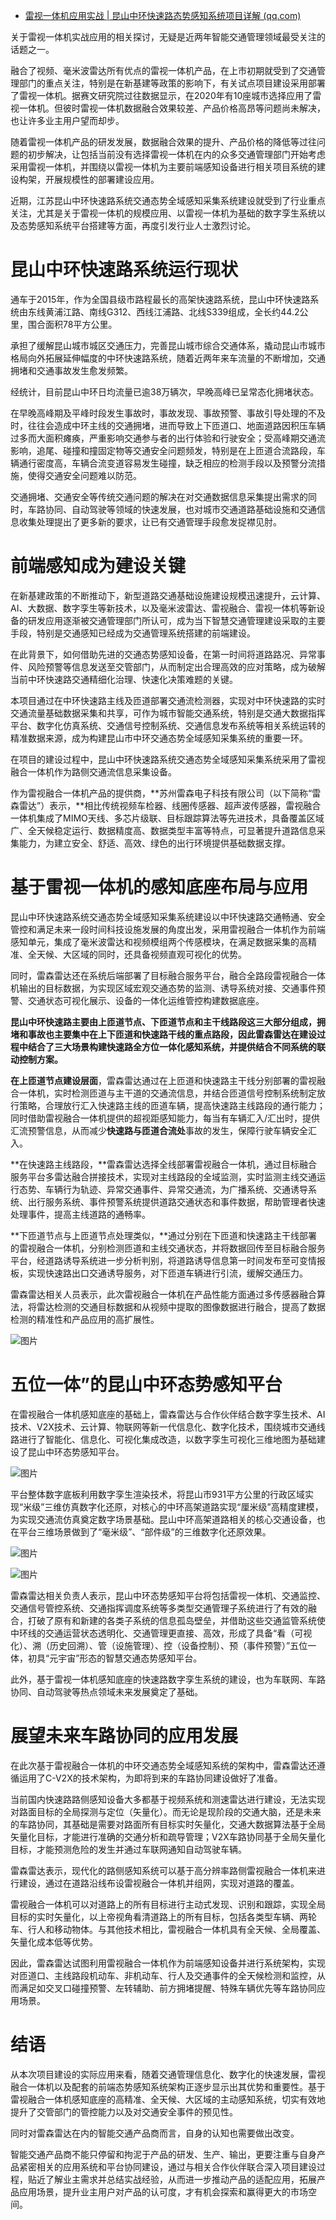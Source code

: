 - [雷视一体机应用实战 | 昆山中环快速路态势感知系统项目详解 (qq.com)](https://mp.weixin.qq.com/s/hLqocbwrGto3Fzd49cVoOA)

关于雷视一体机实战应用的相关探讨，无疑是近两年智能交通管理领域最受关注的话题之一。

融合了视频、毫米波雷达所有优点的雷视一体机产品，在上市初期就受到了交通管理部门的重点关注，特别是在新基建等政策的影响下，有关试点项目建设采用部署了雷视一体机。据赛文研究院过往数据显示，在2020年有10座城市选择应用了雷视一体机。但彼时雷视一体机数据融合效果较差、产品价格高昂等问题尚未解决，也让许多业主用户望而却步。

随着雷视一体机产品的研发发展，数据融合效果的提升、产品价格的降低等过往问题的初步解决，让包括当前没有选择雷视一体机在内的众多交通管理部门开始考虑采用雷视一体机，并围绕以雷视一体机为主要前端感知设备进行相关项目系统的建设构架，开展规模性的部署建设应用。

近期，江苏昆山中环快速路系统交通态势全域感知采集系统建设就受到了行业重点关注，尤其是关于雷视一体机的规模应用、以雷视一体机为基础的数字孪生系统以及态势感知系统平台搭建等方面，再度引发行业人士激烈讨论。

# 昆山中环快速路系统运行现状

通车于2015年，作为全国县级市路程最长的高架快速路系统，昆山中环快速路系统由东线黄浦江路、南线G312、西线江浦路、北线S339组成，全长约44.2公里，围合面积78平方公里。

承担了缓解昆山城市城区交通压力，完善昆山城市综合交通体系，撬动昆山市城市格局向外拓展延伸幅度的中环快速路系统，随着近两年来车流量的不断增加，交通拥堵和交通事故发生愈发频繁。

经统计，目前昆山中环日均流量已逾38万辆次，早晚高峰已呈常态化拥堵状态。

在早晚高峰期及平峰时段发生事故时，事故发现、事故预警、事故引导处理的不及时，往往会造成中环主线的交通拥堵，进而导致上下匝道口、地面道路因积压车辆过多而大面积瘫痪，严重影响交通参与者的出行体验和行驶安全；受高峰期交通流影响，追尾、碰撞和撞固定物等交通安全问题频发，特别是在上匝道合流路段，车辆通行密度高，车辆合流变道容易发生碰撞，缺乏相应的检测手段以及预警分流措施，使得交通安全问题难以防范。

交通拥堵、交通安全等传统交通问题的解决在对交通数据信息采集提出需求的同时，车路协同、自动驾驶等领域的快速发展，也对城市交通道路基础设施和交通信息收集处理提出了更多新的要求，让已有交通管理手段愈发捉襟见肘。

# 前端感知成为建设关键

在新基建政策的不断推动下，新型道路交通基础设施建设规模迅速提升，云计算、AI、大数据、数字孪生等新技术，以及毫米波雷达、雷视融合、雷视一体机等新设备的研发应用逐渐被交通管理部门所认可，成为当下智慧交通管理建设采取的主要手段，特别是交通感知已经成为交通管理系统搭建的前端建设。

在此背景下，如何借助先进的交通态势感知设备，在第一时间将道路路况、异常事件、风险预警等信息发送至交管部门，从而制定出合理高效的应对策略，成为破解当前中环快速路交通精细化治理、快速化决策难题的关键。

本项目通过在中环快速路主线及匝道部署交通流检测器，实现对中环快速路的实时交通流量基础数据采集和共享，可作为城市智能交通系统，特别是交通大数据指挥平台、数字化仿真系统、交通信号控制系统、交通信息发布系统等相关系统运转的精准数据来源，成为构建昆山市中环交通态势全域感知采集系统的重要一环。

在项目的建设过程中，昆山中环快速路系统交通态势全域感知采集系统采用了雷视融合一体机作为路侧交通流信息采集设备。

作为雷视融合一体机产品的提供商，**苏州雷森电子科技有限公司（以下简称“雷森雷达”）表示，**相比传统视频车检器、线圈传感器、超声波传感器，雷视融合一体机集成了MIMO天线、多芯片级联、目标跟踪算法等先进技术，具备覆盖区域广、全天候稳定运行、数据精度高、数据类型丰富等特点，可显著提升道路信息采集能力，为建立安全、舒适、高效、绿色的出行环境提供基础数据支撑。

# 基于雷视一体机的感知底座布局与应用

昆山中环快速路系统交通态势全域感知采集系统建设以中环快速路交通畅通、安全管控和满足未来一段时间科技设施发展的角度出发，采用雷视融合一体机作为前端感知单元，集成了毫米波雷达和视频模组两个传感模块，在满足数据采集的高精准、全天候、大区域的同时，还具备视频直观可视化的优势。

同时，雷森雷达还在系统后端部署了目标融合服务平台，融合全路段雷视融合一体机输出的目标数据，为实现区域宏观交通态势的监测、诱导系统对接、交通事件预警、交通状态可视化展示、设备的一体化运维管控构建数据底座。

**昆山中环快速路主要由上匝道节点、下匝道节点和主干线路段这三大部分组成，拥堵和事故也主要集中在上下匝道和快速路干线的重点路段，因此雷森雷达在建设过程中结合了三大场景构建快速路全方位一体化感知系统，并提供结合不同系统的联动控制方案。**

**在上匝道节点建设层面**，雷森雷达通过在上匝道和快速路主干线分别部署的雷视融合一体机，实时检测匝道与主干道的交通流信息，并结合匝道信号控制系统制定放行策略，合理放行汇入快速路主线的匝道车辆，提高快速路主线路段的通行能力；同时借助雷视融合一体机提供的超视距感知能力，每当有车辆汇入/汇出时，提供汇流预警信息，从而减少**快速路与匝道合流处**事故的发生，保障行驶车辆安全汇入。

**在快速路主线路段，**雷森雷达选择全线部署雷视融合一体机，通过目标融合服务平台多雷达融合拼接技术，实现对主线路段的全域监测，实时监测主线交通运行态势、车辆行为轨迹、异常交通事件、异常交通流，为广播系统、交通诱导系统、出行服务系统、事件预警系统提供道路交通状态和事件数据，帮助管理者快速处理事件，提高主线道路的通畅率。

**下匝道节点与上匝道节点处理类似，**通过分别在下匝道和快速路主干线部署的雷视融合一体机，分别检测匝道和主线交通状态，并将数据回传至目标融合服务平台，经道路诱导系统进一步分析判别，将道路诱导信息第一时间发布至可变情报板，实现快速路出口交通诱导服务，对下匝道车辆进行引流，缓解交通压力。

雷森雷达相关人员表示，此次雷视融合一体机在产品性能方面通过多传感器融合算法，将雷达检测的交通目标数据和从视频中提取的图像数据进行融合，提高了数据检测的精准性和产品应用的高扩展性。

![图片](https://mmbiz.qpic.cn/mmbiz_jpg/vTq1YTYrGia3JMafSbulfSaz2MBSVxCVMcbyvibtjsTjMzbpZpYf8dUS4INAQUUAQRVS4HK2iaMchia0kUgmNDk23Q/640?wx_fmt=jpeg&wxfrom=5&wx_lazy=1&wx_co=1)

# 五位一体”的昆山中环态势感知平台

在雷视融合一体机感知底座的基础上，雷森雷达与合作伙伴结合数字孪生技术、AI技术、V2X技术、云计算、物联网等新一代信息化、数字化技术，围绕城市交通线路进行了智能化、信息化、可视化集成改造，以数字孪生可视化三维地图为基础建设了昆山中环态势感知平台。

![图片](https://mmbiz.qpic.cn/mmbiz_png/vTq1YTYrGia3JMafSbulfSaz2MBSVxCVM88wT5QyT0bsP3OJicxD21rtvpETQE7lsEnZKJMGSIpuLD6uibXNqIPicw/640?wx_fmt=png&wxfrom=5&wx_lazy=1&wx_co=1)

平台整体数字底板利用数字孪生渲染技术，将昆山市931平方公里的行政区域实现“米级”三维仿真数字化还原，对核心的中环高架道路实现“厘米级”高精度建模，为实现交通流仿真奠定数字场景基础。昆山中环高架道路相关的核心交通设备，也在平台三维场景做到了“毫米级”、“部件级”的三维数字化还原效果。

![图片](https://mmbiz.qpic.cn/mmbiz_png/vTq1YTYrGia3JMafSbulfSaz2MBSVxCVMAPqoDf9rAWAdU1DzvNdBz1B7jJ2xPJia2RRzoOoSYgmuwmd3XomyyxQ/640?wx_fmt=png&wxfrom=5&wx_lazy=1&wx_co=1)

![图片](https://mmbiz.qpic.cn/mmbiz_png/vTq1YTYrGia3JMafSbulfSaz2MBSVxCVMVWhaFvDUTGia178dTXRUm2TIWJ3pIISNE4l7naLODibt97wwTLaJf47Q/640?wx_fmt=png&wxfrom=5&wx_lazy=1&wx_co=1)

雷森雷达相关负责人表示，昆山中环态势感知平台将包括雷视一体机、交通监控、交通信号管控系统、交通指挥调度系统等多类型交通管理子系统进行了有效的融合，打破了原有和新建的各类子系统的信息孤岛壁垒，并借助这些交通监管系统使中环线的交通运营状态透明化、交通管理更直接、高效，形成了具备“看（可视化）、溯（历史回溯）、管（设施管理）、控（设备控制）、预（事件预警）”五位一体，初具“元宇宙”形态的智慧交通态势感知平台。

此外，基于雷视一体机感知底座的快速路数字孪生系统的建设，也为车联网、车路协同、自动驾驶等热点领域未来发展奠定了基础。

# 展望未来车路协同的应用发展

在此次基于雷视融合一体机的中环交通态势全域感知系统的架构中，雷森雷达还遵循运用了C-V2X的技术架构，为即将到来的车路协同建设做好了准备。

当前国内快速路路侧感知设备大多都基于视频系统和测速雷达进行建设，无法实现对路面目标的全局探测与定位（矢量化）。而无论是现阶段的交通大脑，还是未来的车路协同，其基础是需要对路面所有目标实时矢量化，交通大数据算法基于全局矢量化目标，才能进行准确的交通分析和疏导管理；V2X车路协同基于全局矢量化目标，才能预测危险的发生并通过车联网通知自动驾驶车辆。

雷森雷达表示，现代化的路侧感知系统可以基于高分辨率路侧雷视融合一体机来进行建设，通过在道路沿线布设雷视融合一体机并组网，实现对道路的覆盖。

雷视融合一体机可以对道路上的所有目标进行主动式发现、识别和跟踪，实现全局目标的实时矢量化，以上帝视角看清道路上的所有目标，包括各类型车辆、两轮车、行人和移动物体。与其他技术相比，雷视融合一体机具有全天候、全局覆盖、矢量化成本低等优势。

因此，雷森雷达试图利用雷视融合一体机作为前端感知设备并进行系统架构，实现对匝道口、主线路段机动车、非机动车、行人及交通事件的全天候检测和监控，从而满足如交叉口碰撞预警、左转辅助、前方拥堵提醒、特殊车辆优先等车路协同应用场景。

# 结语

从本次项目建设的实际应用来看，随着交通管理信息化、数字化的快速发展，雷视融合一体机以及配套的前端态势感知系统架构正逐步显示出其优势和重要性。基于雷视融合一体机感知底座的高精准、全天候、大区域的主动感知系统，切实有效地提升了交管部门的管控能力以及对交通安全事件的预见性。

同时对雷森雷达在内的智能交通产品商而言，自身的认知也需要做出改变。

智能交通产品商不能只停留和拘泥于产品的研发、生产、输出，更要注重与自身产品紧密相关的应用系统和平台协同建设，通过与相关合作伙伴联合深入项目建设过程，贴近了解业主需求并总结实战经验，从而进一步推动产品的适配应用，拓展产品应用场景，提升业主用户对产品的认可度，才有机会探索和赢得更大的市场空间。